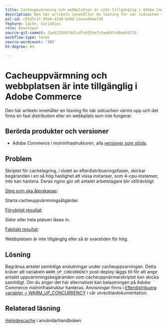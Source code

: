 ```yaml
---
title: Cacheuppvärmning och webbplatsen är inte tillgänglig i Adobe Commerce
description: Den här artikeln innehåller en lösning för när sidcachen värms upp och det finns en fast distribution eller en webbplats som inte fungerar.
exl-id: c91d5c1f-95e6-4240-be98-2acea49ae728
feature: Cache, Variables
role: Developer
source-git-commit: 2aeb2355b74d1cdfc62b5e7c5aa04fcd0a654733
workflow-type: tm+mt
source-wordcount: '205'
ht-degree: 0%

---
```


# Cacheuppvärmning och webbplatsen är inte tillgänglig i Adobe Commerce

Den här artikeln innehåller en lösning för när sidcachen värms upp och det finns en fast distribution eller en webbplats som inte fungerar.

## Berörda produkter och versioner

* Adobe Commerce i molninfrastrukturen, alla [versioner som stöds](https://magento.com/sites/default/files/magento-software-lifecycle-policy.pdf).

## Problem

Skriptet för cachelagring, i slutet av efterdistribueringsfasen, skickar begäranden i en så hög hastighet att vissa instanser, som 4-cpu-instanser, inte kan hantera. Deras nginx gör att antalet arbetstagare blir otillräckligt.

<u>Steg som ska återskapas</u>:

Starta cacheuppvärmningsåtgärder.

<u>Förväntat resultat</u>:

Sidor eller hela platsen läses in.

<u>Faktiskt resultat</u>:

Webbplatsen är inte tillgänglig eller så är svarstiden för hög.

## Lösning

Begränsa antalet samtidiga anslutningar under cacheuppvarningen. Detta kräver att variabeln `WARM_UP_CONCURRENCY` post-deploy läggs till för att ange antalet uppvärmningsbegäranden som cacheuppvärmarskriptet kan skicka samtidigt. Om du anger det här alternativet kan belastningen på Adobe Commerce molninfrastruktur hanteras. Anvisningar finns i [Efterdistribuera variabler > WARM\_UP\_CONCURRENCY](https://experienceleague.adobe.com/en/docs/commerce-cloud-service/user-guide/configure/env/stage/variables-post-deploy#warm_up_concurrency) i vår utvecklardokumentation.

## Relaterad läsning

[Helsidescache](https://experienceleague.adobe.com/en/docs/commerce-admin/systems/tools/cache-management#full-page-caching) i användarhandboken
